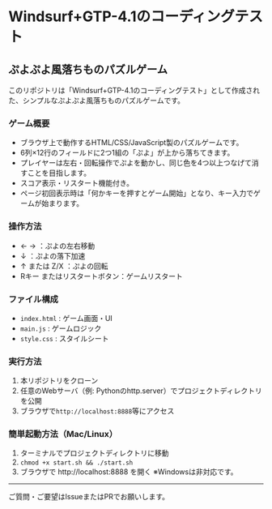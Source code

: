 # Windsurf+GTP-4.1のコーディングテスト

## ぷよぷよ風落ちものパズルゲーム

このリポジトリは「Windsurf+GTP-4.1のコーディングテスト」として作成された、シンプルなぷよぷよ風落ちものパズルゲームです。

### ゲーム概要
- ブラウザ上で動作するHTML/CSS/JavaScript製のパズルゲームです。
- 6列×12行のフィールドに2つ1組の「ぷよ」が上から落ちてきます。
- プレイヤーは左右・回転操作でぷよを動かし、同じ色を4つ以上つなげて消すことを目指します。
- スコア表示・リスタート機能付き。
- ページ初回表示時は「何かキーを押すとゲーム開始」となり、キー入力でゲームが始まります。

### 操作方法
- ← → ：ぷよの左右移動
- ↓ ：ぷよの落下加速
- ↑ または Z/X ：ぷよの回転
- Rキー またはリスタートボタン：ゲームリスタート

### ファイル構成
- `index.html` : ゲーム画面・UI
- `main.js` : ゲームロジック
- `style.css` : スタイルシート

### 実行方法
1. 本リポジトリをクローン
2. 任意のWebサーバ（例: Pythonのhttp.server）でプロジェクトディレクトリを公開
3. ブラウザで`http://localhost:8888`等にアクセス

### 簡単起動方法（Mac/Linux）
1. ターミナルでプロジェクトディレクトリに移動
2. `chmod +x start.sh && ./start.sh`
3. ブラウザで http://localhost:8888 を開く
※Windowsは非対応です。

---

ご質問・ご要望はIssueまたはPRでお願いします。
